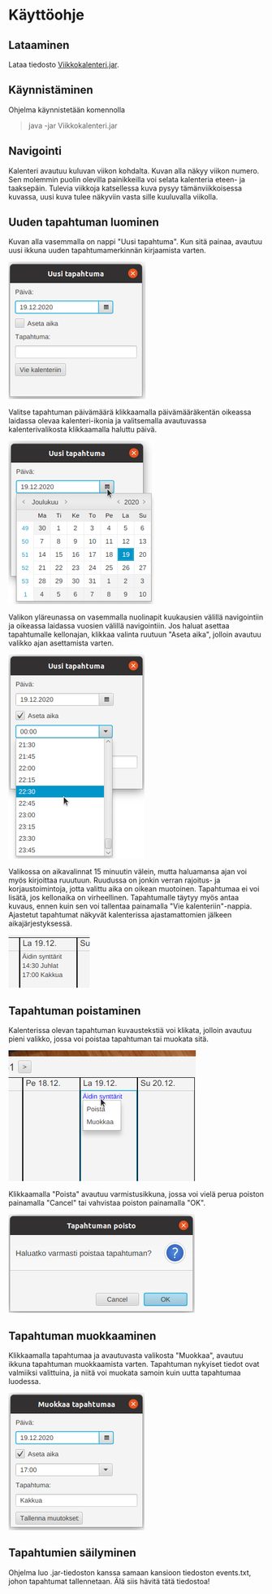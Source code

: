 # Käyttöohje

## Lataaminen

Lataa tiedosto [Viikkokalenteri.jar](https://github.com/maariaw/ot-harjoitustyo/releases/latest).

## Käynnistäminen

Ohjelma käynnistetään komennolla

> java -jar Viikkokalenteri.jar

## Navigointi

Kalenteri avautuu kuluvan viikon kohdalta. Kuvan alla näkyy viikon numero. Sen molemmin puolin olevilla painikkeilla voi selata kalenteria eteen- ja taaksepäin. Tulevia viikkoja katsellessa kuva pysyy tämänviikkoisessa kuvassa, uusi kuva tulee näkyviin vasta sille kuuluvalla viikolla.

## Uuden tapahtuman luominen

Kuvan alla vasemmalla on nappi "Uusi tapahtuma". Kun sitä painaa, avautuu uusi ikkuna uuden tapahtumamerkinnän kirjaamista varten.

![Uusi tapahtuma -ikkuna](https://github.com/maariaw/ot-harjoitustyo/blob/main/dokumentaatio/kuvat/k-1.png)

Valitse tapahtuman päivämäärä klikkaamalla päivämääräkentän oikeassa laidassa olevaa kalenteri-ikonia ja valitsemalla avautuvassa kalenterivalikosta klikkaamalla haluttu päivä.

![Kalenterivalikko](https://github.com/maariaw/ot-harjoitustyo/blob/main/dokumentaatio/kuvat/k-2.png)

Valikon yläreunassa on vasemmalla nuolinapit kuukausien välillä navigointiin ja oikeassa laidassa vuosien välillä navigointiin. Jos haluat asettaa tapahtumalle kellonajan, klikkaa valinta ruutuun "Aseta aika", jolloin avautuu valikko ajan asettamista varten.

![Aikavalikko](https://github.com/maariaw/ot-harjoitustyo/blob/main/dokumentaatio/kuvat/k-3.png)

Valikossa on aikavalinnat 15 minuutin välein, mutta haluamansa ajan voi myös kirjoittaa ruuutuun. Ruudussa on jonkin verran rajoitus- ja korjaustoimintoja, jotta valittu aika on oikean muotoinen. Tapahtumaa ei voi lisätä, jos kellonaika on virheellinen. Tapahtumalle täytyy myös antaa kuvaus, ennen kuin sen voi tallentaa painamalla "Vie kalenteriin"-nappia. Ajastetut tapahtumat näkyvät kalenterissa ajastamattomien jälkeen aikajärjestyksessä.

![Tapahtumalista](https://github.com/maariaw/ot-harjoitustyo/blob/main/dokumentaatio/kuvat/k-4.png)

## Tapahtuman poistaminen

Kalenterissa olevan tapahtuman kuvaustekstiä voi klikata, jolloin avautuu pieni valikko, jossa voi poistaa tapahtuman tai muokata sitä.

![Tapahtumamenu](https://github.com/maariaw/ot-harjoitustyo/blob/main/dokumentaatio/kuvat/k-5.png)

Klikkaamalla "Poista" avautuu varmistusikkuna, jossa voi vielä perua poiston painamalla "Cancel" tai vahvistaa poiston painamalla "OK".

![Poistonvahvistusikkuna](https://github.com/maariaw/ot-harjoitustyo/blob/main/dokumentaatio/kuvat/k-6.png)

## Tapahtuman muokkaaminen

Klikkaamalla tapahtumaa ja avautuvasta valikosta "Muokkaa", avautuu ikkuna tapahtuman muokkaamista varten. Tapahtuman nykyiset tiedot ovat valmiiksi valittuina, ja niitä voi muokata samoin kuin uutta tapahtumaa luodessa.

![Muokkausikkuna](https://github.com/maariaw/ot-harjoitustyo/blob/main/dokumentaatio/kuvat/k-7.png)

## Tapahtumien säilyminen

Ohjelma luo .jar-tiedoston kanssa samaan kansioon tiedoston events.txt, johon tapahtumat tallennetaan. Älä siis hävitä tätä tiedostoa!
